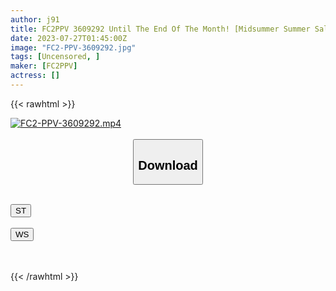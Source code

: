 ```yaml
---
author: j91
title: FC2PPV 3609292 Until The End Of The Month! [Midsummer Summer Sale! There Is A Risk Of Being Frozen, So We Recommend Purchasing Early] 1*Year-Old Idol-Type Super-Beautiful Woman In A Row Of 2 Super-Dangerous Works… We Will Compensate For The Cuteness Of The Girl! ! !
date: 2023-07-27T01:45:00Z
image: "FC2-PPV-3609292.jpg"
tags: [Uncensored, ]
maker: [FC2PPV]
actress: []
---
```



{{< rawhtml >}}

<div class="video" data-videoid="zX22jeAzJmuYmK8">
    <a href="javascript:;">
        <img src="https://my.j91.asia/posts/FC2-PPV-3609292/FC2-PPV-3609292.jpg" width="WIDTH" height="HEIGHT" alt="FC2-PPV-3609292.mp4" loading="lazy">
    </a>
</div>

<script type="text/javascript" src="https://j91.asia/asset/on-demand-st.js"></script>

<br>
  <link rel="stylesheet" href="https://j91.asia/asset/bs5.css">
  
  <center>
  <button class="btn btn-primary" type="button" data-bs-toggle="collapse" data-bs-target=".multi-collapse" aria-expanded="false" aria-controls="multiCollapseExample1 multiCollapseExample2"><h2>Download</h2></button></center>
</p>
<div class="row">
  <div class="col">
    <div class="collapse multi-collapse" id="multiCollapseExample1">
      <div class="card card-body">
	      	      <br>
<div class="buttons">  
<a href="https://streamtape.to/v/zX22jeAzJmuYmK8"><button class="btn-hover color-3"><i class="fa fa-download"></i> ST</button></a></div>
    </div>
  </div>
</div>
  <div class="col">
    <div class="collapse multi-collapse" id="multiCollapseExample2">
      <div class="card card-body">
	      <br>
<div class="buttons">
    <a href="https://wolfstream.tv/be8rwp6bi2a2.html"><button class="btn-hover color-9"><i class="fa fa-download"></i> WS</button></a></div>
<br><br>
      </div>
    </div>
  </div>
</div>

{{< /rawhtml >}}